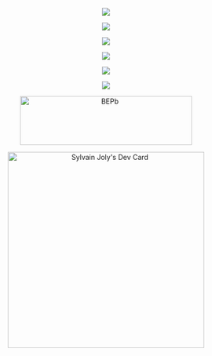 
<!--
[![Typing SVG](https://readme-typing-svg.herokuapp.com?color=09FF07&background=000103&center=true&size=38&multiline=true&width=1200&height=300&lines=hi+%F0%9F%91%8B+!;I'm+Sylvain;Software+Engineer;5y+XP%2C+love+to+learn;...+and+video+games+%F0%9F%8E%AE++!;+Astronomy+enthusiast+🪐+!;)](https://git.io/typing-svg) -->
<p align="center">
  <a href="https://skillicons.dev">
    <img src="https://skillicons.dev/icons?i=git,kubernetes,docker,aws,azure,nginx,bash,heroku,nestjs,cloudflare,terraform" />
  </a>
</p>


<p align="center">
  <a href="https://skillicons.dev">
    <img src="https://skillicons.dev/icons?i=react,nextjs,angular,tailwind,solidjs,wasm,vite,jest,apollo,astro,threejs" />
  </a>
</p>


<p align="center">
  <a href="https://skillicons.dev">
    <img src="https://skillicons.dev/icons?i=nodejs,spring,java,python,typescript,dotnet,prisma,deno" />
  </a>
</p>


<p align="center">
  <a href="https://skillicons.dev">
    <img src="https://skillicons.dev/icons?i=solidity,rust,golang,cassandra,arduino" />
  </a>
</p>

<p align="center">
  <a href="https://skillicons.dev">
    <img src="https://skillicons.dev/icons?i=mongodb,postgresql,supabase,redis,firebase,sqlite" />
  </a>
</p>

<p align="center">
  <a href="https://skillicons.dev">
    <img src="https://skillicons.dev/icons?i=kafka,rabbitmq" />
  </a>
</p>


<div align="center">

<a href="https://www.linkedin.com/in/sylvain-joly-3a7152aa" target="blank"><img align="center" src="https://img.shields.io/badge/LinkedIn-0077B5?style=for-the-badge&logo=linkedin&logoColor=white" alt="BEPb" height="100" width="350" /></a>
 
  <!--
<a href="https://stackoverflow.com/users/9951632/sylvain-joly" target="blank"><img align="center" src="https://img.shields.io/badge/-Stackoverflow-FE7A16?style=for-the-badge&logo=stack-overflow&logoColor=white" alt="BEPb" height="100" width="350"/></a>
    
<a href="https://www.npmjs.com/~sylvaindev" target="blank"><img align="center" src="https://img.shields.io/badge/npm-CB3837?style=for-the-badge&logo=npm&logoColor=white" alt="BEPb" height="100" width="350" /></a>

 <a href="https://steamcommunity.com/profiles/76561198000330381/" target="blank"><img align="center" src="https://img.shields.io/badge/steam-%23000000.svg?style=for-the-badge&logo=steam&logoColor=white" alt="BEPb" height="100" width="350" />
  </a> -->
  <a href="https://app.daily.dev/sylvaindevez"><img src="https://api.daily.dev/devcards/b958470e3b8d469e8d4b99861d25ec57.png?r=j9n" width="400" alt="Sylvain Joly's Dev Card"/></a>

 </div>
   

<!--
<div align="center">
  <img src="[https://media3.giphy.com/avatars/jmckeehen/RkN6QlwOK3M5.jpg](https://i.imgur.com/gEbmgW1l.png)" width="100%" />
</div>
-->








